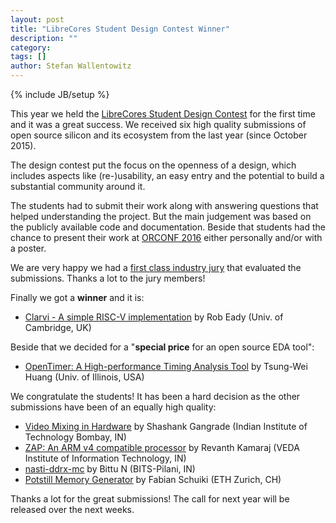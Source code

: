 ```yaml
---
layout: post
title: "LibreCores Student Design Contest Winner"
description: ""
category: 
tags: []
author: Stefan Wallentowitz
---
```

{% include JB/setup %}

This year we held the <a
href="https://librecores.org/designcontest">LibreCores Student Design
Contest</a> for the first time and it was a great success. We received
six high quality submissions of open source silicon and its ecosystem
from the last year (since October 2015).

The design contest put the focus on the openness of a design, which
includes aspects like (re-)usability, an easy entry and the potential
to build a substantial community around it.

The students had to submit their work along with answering questions
that helped understanding the project. But the main judgement was
based on the publicly available code and documentation. Beside that
students had the chance to present their work at <a
href="http://orconf.org">ORCONF 2016</a> either personally and/or with
a poster.

We are very happy we had a <a
href="https://librecores.org/designcontest">first class industry
jury</a> that evaluated the submissions. Thanks a lot to the jury
members!

Finally we got a <b>winner</b> and it is:

<ul>
<li> <a href="https://github.com/rjeady/clarvi">Clarvi - A simple
RISC-V implementation</a> by Rob Eady (Univ. of Cambridge, UK)</li>
</ul>

Beside that we decided for a "<b>special price</b> for an open source
EDA tool":

<ul>
<li> <a
href="http://web.engr.illinois.edu/~thuang19/software/timer/OpenTimer.html">OpenTimer:
A High-performance Timing Analysis Tool</a> by Tsung-Wei Huang
(Univ. of Illinois, USA)</li>
</ul>

We congratulate the students! It has been a hard decision as the other
submissions have been of an equally high quality:

<ul>

<li><a href="https://shashankgangrade.wordpress.com/gsoc-final/">Video
Mixing in Hardware</a> by Shashank Gangrade (Indian Institute of
Technology Bombay, IN)</li>

<li><a href="http://github.com/krevanth/ZAP">ZAP: An ARM v4 compatible
processor</a> by Revanth Kamaraj (VEDA Institute of Information
Technology, IN)</li>

<li><a href="https://github.com/diadatp/nasti-ddrx-mc">nasti-ddrx-mc</a>
by Bittu N (BITS-Pilani, IN)</li>

<li><a href="https://github.com/fabianschuiki/potstill">Potstill Memory
Generator</a> by Fabian Schuiki (ETH Zurich, CH)</li>

</ul>

Thanks a lot for the great submissions! The call for next year will be
released over the next weeks.
